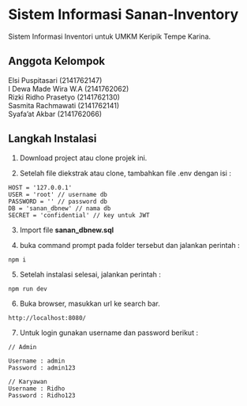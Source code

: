# Sistem Informasi Sanan-Inventory

Sistem Informasi Inventori untuk UMKM Keripik Tempe Karina.

## Anggota Kelompok

Elsi Puspitasari (2141762147)\
I Dewa Made Wira W.A (2141762062)\
Rizki Ridho Prasetyo (2141762130)\
Sasmita Rachmawati (2141762141)\
Syafa’at Akbar (2141762066)

## Langkah Instalasi

1.  Download project atau clone projek ini.

2.  Setelah file diekstrak atau clone, tambahkan file .env dengan isi :

```
HOST = '127.0.0.1'
USER = 'root' // username db
PASSWORD = '' // password db
DB = 'sanan_dbnew' // nama db
SECRET = 'confidential' // key untuk JWT
```

3.  Import file **sanan_dbnew.sql**

4.  buka command prompt pada folder tersebut dan jalankan perintah :

```
npm i
```

5. Setelah instalasi selesai, jalankan perintah :

```
npm run dev
```

6. Buka browser, masukkan url ke search bar.

```
http://localhost:8080/
```

7. Untuk login gunakan username dan password berikut :

```
// Admin

Username : admin
Password : admin123

// Karyawan
Username : Ridho
Password : Ridho123
```
